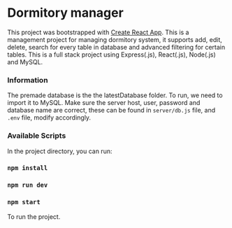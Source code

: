 # Dormitory manager
This project was bootstrapped with [Create React App](https://github.com/facebook/create-react-app).
This is a management project for managing dormitory system, it supports add, edit, delete, search for every table in database and advanced filtering for certain tables. This is a full stack project using Express(.js), React(.js), Node(.js) and MySQL.
### Information
The premade database is the the latestDatabase folder. To run, we need to import it to MySQL. Make sure the server host, user, password and database name are correct, these can be found in `server/db.js` file, and `.env` file, modify accordingly.
### Available Scripts
In the project directory, you can run:
### `npm install`
### `npm run dev`
### `npm start`
To run the project.
